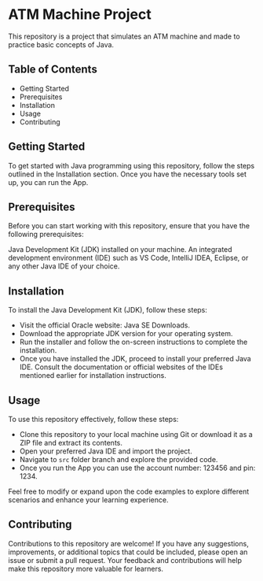 # ATM Machine Project
This repository is a project that simulates an ATM machine and made to practice basic concepts of Java. 

## Table of Contents
- Getting Started
- Prerequisites
- Installation
- Usage
- Contributing

## Getting Started
To get started with Java programming using this repository, follow the steps outlined in the Installation section. Once you have the necessary tools set up, you can run the App.

## Prerequisites
Before you can start working with this repository, ensure that you have the following prerequisites:

Java Development Kit (JDK) installed on your machine.
An integrated development environment (IDE) such as VS Code, IntelliJ IDEA, Eclipse, or any other Java IDE of your choice.

## Installation
To install the Java Development Kit (JDK), follow these steps:
- Visit the official Oracle website: Java SE Downloads.
- Download the appropriate JDK version for your operating system.
- Run the installer and follow the on-screen instructions to complete the installation.
- Once you have installed the JDK, proceed to install your preferred Java IDE. Consult the documentation or official websites of the IDEs mentioned earlier for installation instructions.

## Usage

To use this repository effectively, follow these steps:
- Clone this repository to your local machine using Git or download it as a ZIP file and extract its contents.
- Open your preferred Java IDE and import the project.
- Navigate to `src` folder branch and explore the provided code.
- Once you run the App you can use the account number: 123456 and pin: 1234.

Feel free to modify or expand upon the code examples to explore different scenarios and enhance your learning experience.

## Contributing
Contributions to this repository are welcome! If you have any suggestions, improvements, or additional topics that could be included, please open an issue or submit a pull request. Your feedback and contributions will help make this repository more valuable for learners.
